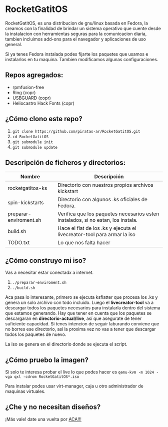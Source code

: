 RocketGatitOS
============

RocketGatitOS, es una distribucion de gnu/linux basada en Fedora, la creamos con
la finalidad de brindar un sistema operativo que cuente desde la instalacion con
herramientas seguras para la comunicacion diaria, tambien incluimos add-ons para
el navegador y aplicaciones de uso general.

Si ya tenes Fedora instalada podes fijarte los paquetes que usamos e instalarlos
en tu maquina. Tambien modificamos algunas configuraciones.

Repos agregados:
-------------
* rpmfusion-free
* Ring (copr)
* USBGUARD (copr)
* Heliocastro Hack Fonts (copr)


¿Cómo clono este repo?
----------------------
1. `git clone https://github.com/piratas-ar/RocketGatitOS.git`
1. `cd RocketGatitOS`
1. `git submodule init`
1. `git submodule update`


Descripción de ficheros y directorios:
-----------------

Nombre | Descripción
-------|-----------
rocketgatitos-ks | Directorio con nuestros propios archivos kickstart
spin-kickstarts | Directorio con algunos .ks oficiales de Fedora.
preparar-enviroment.sh | Verifica que los paquetes necesarios esten instalados, si no estan, los instala.
build.sh | Hace el flat de los .ks y ejecuta el livecreator-tool para armar la iso
TODO.txt | Lo que nos falta hacer


¿Cómo construyo mi iso?
-----------------
Vas a necesitar estar conectadx a internet.

1. `./preparar-enviroment.sh`
1. `./build.sh`

Aca pasa lo interesante, primero se ejecuta ksflatter que procesa los .ks
y genera un solo archivo con todo incluido.
Luego el __livecreator-tool__ va a descargar todos los paquetes necesarios para
instalarla dentro del sistema que estamos generando. Hay que tener en cuenta que
los paquetes se descargaran en __directorio-actual/live__, así que asegurate de tener
suficiente capacidad.
Si tenes intencion de seguir laburando conviene que no borres ese directorio, asi la proxima vez no vas a tener que descargar todos los paquetes de nuevo.

La iso se genera en el directorio donde se ejecuta el script.


¿Cómo pruebo la imagen?
-----------------------

Si solo te interesa probar el live lo que podes hacer es
`qemu-kvm -m 1024 -vga qxl -cdrom RocketGatitOS*.iso`

Para instalar podes usar virt-manager, caja u otro administrador de maquinas virtuales.


¿Che y no necesitan diseños?
------------------------

¡Más vale! date una vuelta por [ACA!!!](https://github.com/piratas-ar/RocketGatitos-sexyness)
